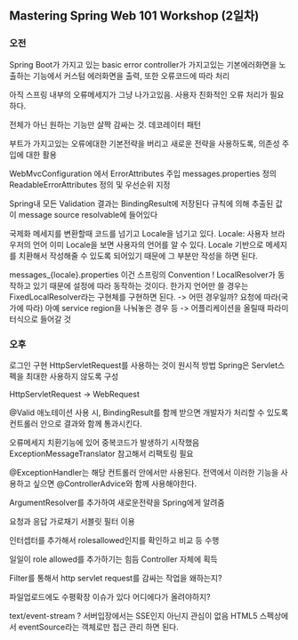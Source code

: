 ## Mastering Spring Web 101 Workshop (2일차)

### 오전

Spring Boot가 가지고 있는 basic error controller가 가지고있는 기본에러화면을 노출하는 기능에서 커스텀 에러화면을 출력, 또한 오류코드에 따라 처리

아직 스프링 내부의 오류메세지가 그냥 나가고있음. 사용자 친화적인 오류 처리가 필요하다.

전체가 아닌 원하는 기능만 살짝 감싸는 것. 데코레이터 패턴

부트가 가지고있는 오류에대한 기본전략을 버리고 새로운 전략을 사용하도록,
의존성 주입에 대한 활용

WebMvcConfiguration 에서 ErrorAttributes 주입
messages.properties 정의
ReadableErrorAttributes 정의 및 우선순위 지정

Spring내 모든 Validation 결과는 BindingResult에 저장된다
규칙에 의해 추출된 값이 message source resolvable에 들어있다

국제화
메세지를 변환할때 코드를 넘기고 Locale을 넘기고 있다.
Locale: 사용자 브라우저의 언어
이미 Locale을 보면 사용자의 언어를 알 수 있다.
Locale 기반으로 메세지를 치환해서 작성해줄 수 있도록 되어있기 때문에 그 부분만 작성을 하면 된다.

messages_{locale}.properties 이건 스프링의 Convention !
LocalResolver가 동작하고 있기 때문에 설정에 따라 동작하는 것이다.
한가지 언어만 쓸 경우는 FixedLocalResolver라는 구현체를 구현하면 된다.
-> 어떤 경우일까? 요청에 따라(국가에 따라) 아예 service region을 나눠놓은 경우 등
-> 어플리케이션을 올릴때 파라미터식으로 들어갈 것

### 오후

로그인 구현
HttpServletRequest를 사용하는 것이 원시적 방법
Spring은 Servlet스펙을 최대한 사용하지 않도록 구성

HttpServletRequest -> WebRequest

@Valid 애노테이션 사용 시, BindingResult를 함께 받으면 개발자가 처리할 수 있도록 컨트롤러 안으로 결과와 함께 통과시킨다.

오류메세지 치환기능에 있어 중복코드가 발생하기 시작했음
ExceptionMessageTranslator 참고해서 리팩토링 필요

@ExceptionHandler는 해당 컨트롤러 안에서만 사용된다.
전역에서 이러한 기능을 사용하고 싶으면 @ControllerAdvice와 함께 사용해야한다.

ArgumentResolver를 추가하여 새로운전략을 Spring에게 알려줌

요청과 응답 가로채기
서블릿 필터 이용

인터셉터를 추가해서 rolesallowed인지를 확인하고 비교 등 수행

일일이 role allowed를 추가하기는 힘듬
Controller 자체에 획득

Filter를 통해서 http servlet request를 감싸는 작업을 왜하는지?

파일업로드에도 수평확장 이슈가 있다
어디에다가 올려야하지?

text/event-stream ?
서버입장에서는 SSE인지 아닌지 관심이 없음
HTML5 스펙상에서 eventSource라는 객체로만 접근 관리 하면 된다.